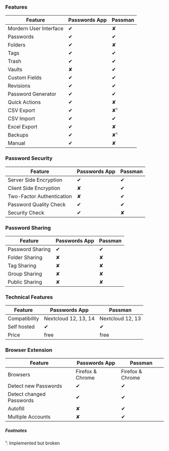 
### Features
| Feature | Passwords App | Passman |
| --- | --- | --- |
| Mordern User Interface | ✔ | ✘ |
| Passwords              | ✔ | ✔ |
| Folders                | ✔ | ✘ |
| Tags                   | ✔ | ✔ |
| Trash                  | ✔ | ✔ |
| Vaults                 | ✘ | ✔ |
| Custom Fields          | ✔ | ✔ |
| Revisions              | ✔ | ✔ |
| Password Generator     | ✔ | ✔ |
| Quick Actions          | ✔ | ✘ |
| CSV Export             | ✔ | ✘¹ |
| CSV Import             | ✔ | ✔ |
| Excel Export           | ✔ | ✘ |
| Backups                | ✔ | ✘¹ |
| Manual                 | ✔ | ✘ |


### Password Security
| Feature | Passwords App | Passman |
| --- | --- | --- |
| Server Side Encryption    | ✔ | ✔ |
| Client Side Encryption    | ✘ | ✔ |
| Two-Factor Authentication | ✘ | ✔ |
| Password Quality Check    | ✔ | ✔ |
| Security Check            | ✔ | ✘ |


### Password Sharing
| Feature | Passwords App | Passman |
| --- | --- | --- |
| Password Sharing | ✔ | ✔ |
| Folder Sharing   | ✘ | ✘ |
| Tag Sharing      | ✘ | ✘ |
| Group Sharing    | ✘ | ✘ |
| Public Sharing   | ✘ | ✘ |



### Technical Features
| Feature | Passwords App | Passman |
| --- | --- | --- |
| Compatibility | Nextcloud 12, 13, 14 | Nextcloud 12, 13 |
| Self hosted   | ✔ | ✔ |
| Price         | free | free |


### Browser Extension
| Feature | Passwords App | Passman |
| --- | --- | --- |
| Browsers                 | Firefox & Chrome | Firefox & Chrome |
| Detect new Passwords     | ✔ | ✔ |
| Detect changed Passwords | ✔ | ✔ |
| Autofill                 | ✘ | ✔ |
| Multiple Accounts        | ✘ | ✔ |


##### Footnotes
¹: Implemented but broken